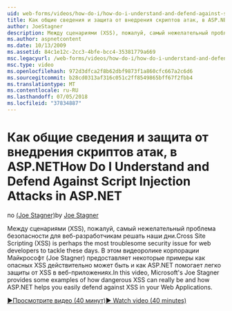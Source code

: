 ```yaml
---
uid: web-forms/videos/how-do-i/how-do-i-understand-and-defend-against-script-injection-attacks-in-aspnet
title: Как общие сведения и защита от внедрения скриптов атак, в ASP.NET | Документация Майкрософт
author: JoeStagner
description: Между сценариями (XSS), пожалуй, самый нежелательный проблема безопасности для веб-разработчикам решать наши дни. В этом видеоролике корпорации Майкрософт (Joe Stagner) pro...
ms.author: aspnetcontent
ms.date: 10/13/2009
ms.assetid: 84c1e12c-2cc3-4bfe-bcc4-35381779a669
msc.legacyurl: /web-forms/videos/how-do-i/how-do-i-understand-and-defend-against-script-injection-attacks-in-aspnet
msc.type: video
ms.openlocfilehash: 972d3dfca2f8b62dbf9873f1a860cfc667a2c6d6
ms.sourcegitcommit: b28cd0313af316c051c2ff8549865bff67f2fbb4
ms.translationtype: MT
ms.contentlocale: ru-RU
ms.lasthandoff: 07/05/2018
ms.locfileid: "37834887"
---
```

<a name="how-do-i-understand-and-defend-against-script-injection-attacks-in-aspnet"></a><span data-ttu-id="d493c-104">Как общие сведения и защита от внедрения скриптов атак, в ASP.NET</span><span class="sxs-lookup"><span data-stu-id="d493c-104">How Do I Understand and Defend Against Script Injection Attacks in ASP.NET</span></span>
====================
<span data-ttu-id="d493c-105">по [(Joe Stagner)](https://github.com/JoeStagner)</span><span class="sxs-lookup"><span data-stu-id="d493c-105">by [Joe Stagner](https://github.com/JoeStagner)</span></span>

<span data-ttu-id="d493c-106">Между сценариями (XSS), пожалуй, самый нежелательный проблема безопасности для веб-разработчикам решать наши дни.</span><span class="sxs-lookup"><span data-stu-id="d493c-106">Cross Site Scripting (XSS) is perhaps the most troublesome security issue for web developers to tackle these days.</span></span> <span data-ttu-id="d493c-107">В этом видеоролике корпорации Майкрософт (Joe Stagner) предоставляет некоторые примеры как опасных XSS действительно может быть и как ASP.NET помогает легко защиты от XSS в веб-приложениях.</span><span class="sxs-lookup"><span data-stu-id="d493c-107">In this video, Microsoft's Joe Stagner provides some examples of how dangerous XSS can really be and how ASP.NET helps you easily defend against XSS in your Web Applications.</span></span>

[<span data-ttu-id="d493c-108">&#9654;Просмотрите видео (40 минут)</span><span class="sxs-lookup"><span data-stu-id="d493c-108">&#9654; Watch video (40 minutes)</span></span>](https://channel9.msdn.com/Blogs/ASP-NET-Site-Videos/how-do-i-understand-and-defend-against-script-injection-attacks-in-aspnet)
